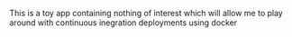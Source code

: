 This is a toy app containing nothing of interest which will allow me to play around with continuous inegration deployments using docker


